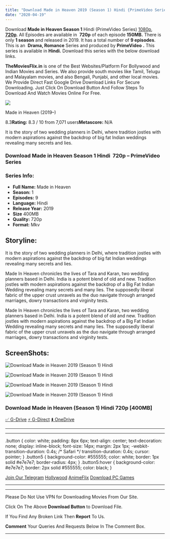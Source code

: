 ```yaml
---
title: "Download Made in Heaven 2019 (Season 1) Hindi {PrimeVideo Series} All Episodes WeB-DL || 720p [400MB]"
date: "2020-04-19"
---
```


Download **Made in Heaven Season 1** Hindi (PrimeVideo Series) [1080p](https://1moviesflix.com/1080p-movies/), [**720p**](https://1moviesflix.com/720p-movies/). All Episodes are available in  **720p** of each episode **150MB.** There is only **1 season** and released in 2019. It has a total number of **9 episodes**. This is an  **Drama, Romance** Series and produced by **PrimeVideo** **.** This series is available in **Hindi.** Download this series with the below download links.

**TheMoviesFlix.in** is one of the Best Websites/Platform For Bollywood and Indian Movies and Series. We also provide south movies like Tamil, Telugu and Malayalam movies, and also Bengali, Punjabi, and other local movies. We Provide Direct Fast Google Drive Download Links For Secure Downloading. Just Click On Download Button And Follow Steps To Download And Watch Movies Online For Free.

[![](https://m.media-amazon.com/images/M/MV5BOTk0YTQxZjAtMWIxNy00YjYyLTg3MmQtMGI2ZjE4NTM1MGNlXkEyXkFqcGdeQXVyODQ5NDUwMDk@._V1_SX300.jpg)](https://www.imdb.com/title/tt6494622/ "Made in Heaven")

Made in Heaven (2019–)

8.3**Rating:** 8.3 / 10 from 7,071 users**Metascore:** N/A

It is the story of two wedding planners in Delhi, where tradition jostles with modern aspirations against the backdrop of big fat Indian weddings revealing many secrets and lies.

### Download Made in Heaven Season 1 Hindi  720p – PrimeVideo Series 

### Series Info:

- **Full Name:** Made in Heaven
- **Season:** 1
- **Episodes:** 9
- **Language:** Hindi
- **Release Year:** 2019
- **Size** 400MB
- **Quality:** 720p
- **Format:** Mkv

## Storyline:

It is the story of two wedding planners in Delhi, where tradition jostles with modern aspirations against the backdrop of big fat Indian weddings revealing many secrets and lies.

Made In Heaven chronicles the lives of Tara and Karan, two wedding planners based in Delhi. India is a potent blend of old and new. Tradition jostles with modern aspirations against the backdrop of a Big Fat Indian Wedding revealing many secrets and many lies. The supposedly liberal fabric of the upper crust unravels as the duo navigate through arranged marriages, dowry transactions and virginity tests.

Made In Heaven chronicles the lives of Tara and Karan, two wedding planners based in Delhi. India is a potent blend of old and new. Tradition jostles with modern aspirations against the backdrop of a Big Fat Indian Wedding revealing many secrets and many lies. The supposedly liberal fabric of the upper crust unravels as the duo navigate through arranged marriages, dowry transactions and virginity tests.

## ScreenShots:

![Download Made in Heaven 2019 (Season 1) Hindi](https://i2.wp.com/extraimage.net/images/2019/03/08/4b3d16aef9a32fb5956464c58856856c.png?resize=850%2C386&ssl=1)

![Download Made in Heaven 2019 (Season 1) Hindi](https://i0.wp.com/extraimage.net/images/2019/03/08/920007951d354c8540809aec505c7edf.png?resize=850%2C386&ssl=1)

![Download Made in Heaven 2019 (Season 1) Hindi](https://i1.wp.com/extraimage.net/images/2019/03/08/fe26dfc192e444cb2be0a5980a7a744c.png?resize=850%2C386&ssl=1)

![Download Made in Heaven 2019 (Season 1) Hindi](https://i2.wp.com/extraimage.net/images/2019/03/08/e014f5a519d833d26211b571e509ed31.png?resize=850%2C386&ssl=1)

### Download Made in Heaven (Season 1) Hindi 720p \[400MB\]

[✅ G-Drive](https://1moviesflix.com?a270777880=VTdNdXpDcmtoK3l1WWlsTi96MGo0cXdqcmVaNStLOXR1VFZ5ZzFpekprZEFVYm1CeS82Vnl2TW1FZTFUcEZVWTlucndNTmxuMEE3Z0dobDh5ZFViOXlKZnFab08yL0RqMmFFOVJTRXQ5cVU9) [⚡ G-Direct](https://1moviesflix.com?a270777880=VTdNdXpDcmtoK3l1WWlsTi96MGo0cXdqcmVaNStLOXR1VFZ5ZzFpekprZEFVYm1CeS82Vnl2TW1FZTFUcEZVWWgrdU1tVUROa0VMUXpESG41STUvNHMxUk11WWhYenNpYjNDaUpRNXpPY289) [⬇️ OneDrive](https://1moviesflix.com?a270777880=VTdNdXpDcmtoK3l1WWlsTi96MGo0cXdqcmVaNStLOXR1VFZ5ZzFpekprZEFVYm1CeS82Vnl2TW1FZTFUcEZVWXJOVzcvOVZpWVdDVDBTV29qNHorZGQxQWc5MkJwYzlDamNUN29JazlGaVk9)

* * *

* * *

.button { color: white; padding: 8px 6px; text-align: center; text-decoration: none; display: inline-block; font-size: 14px; margin: 2px 1px; -webkit-transition-duration: 0.4s; /\* Safari \*/ transition-duration: 0.4s; cursor: pointer; } .button5 { background-color: #555555; color: white; border: 1px solid #e7e7e7; border-radius: 4px; } .button5:hover { background-color: #e7e7e7; border: 2px solid #555555; color: black; }

[Join Our Telegram](http://gdrivepro.xyz/join.php) [Hollywood](https://moviesverse.com/) [AnimeFlix](https://animeflix.in/) [Download PC Games](https://gamesflix.net/)  

* * *

* * *

  

Please Do Not Use VPN for Downloading Movies From Our Site.

Click On The Above **Download Button** to Download File.

If You Find Any Broken Link Then **Report** To Us.

**Comment** Your Queries And Requests Below In The Comment Box.

* * *
